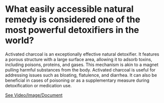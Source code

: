 # What easily accessible natural remedy is considered one of the most powerful detoxifiers in the world?

Activated charcoal is an exceptionally effective natural detoxifier. It features a porous structure with a large surface area, allowing it to adsorb toxins, including poisons, proteins, and gases. This mechanism is akin to a magnet pulling harmful substances from the body. Activated charcoal is useful for addressing issues such as bloating, flatulence, and diarrhea. It can also be beneficial in cases of poisoning or as a supplementary measure during detoxification or medication use.

 [See Video/Image/Document](https://hls-player.drberg.com/asset?path=migrated-assets/detoxify-1000s-of-chemicals-from-your-body-just-with-food)